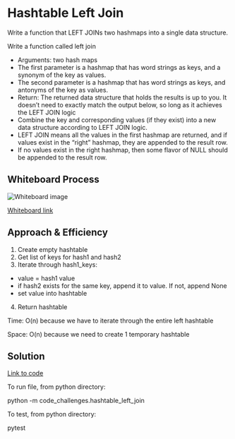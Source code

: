 # Hashtable Left Join

Write a function that LEFT JOINs two hashmaps into a single data structure.

Write a function called left join
- Arguments: two hash maps
- The first parameter is a hashmap that has word strings as keys, and a synonym of the key as values.
- The second parameter is a hashmap that has word strings as keys, and antonyms of the key as values.
- Return: The returned data structure that holds the results is up to you. It doesn’t need to exactly match the output below, so long as it achieves the LEFT JOIN logic
- Combine the key and corresponding values (if they exist) into a new data structure according to LEFT JOIN logic.
- LEFT JOIN means all the values in the first hashmap are returned, and if values exist in the “right” hashmap, they are appended to the result row.
- If no values exist in the right hashmap, then some flavor of NULL should be appended to the result row.

## Whiteboard Process
![Whiteboard image](whiteboard_33.png)

[Whiteboard link](https://www.figma.com/file/2ApMk8Jcrcx0Hl3rGGJ7pe/Code-Challenge-33?type=whiteboard&node-id=1%3A204&t=YwjokZr0bX2nPEvG-1)

## Approach & Efficiency

1. Create empty hashtable
2. Get list of keys for hash1 and hash2
3. Iterate through hash1_keys:
- value = hash1 value
- if hash2 exists for the same key, append it to value.  If not, append None
- set value into hashtable
4. Return hashtable

Time: O(n) because we have to iterate through the entire left hashtable

Space: O(n) because we need to create 1 temporary hashtable


## Solution

[Link to code](https://github.com/mikeshen7/data-structures-and-algorithms/blob/main/python/code_challenges/hashtable_left_join.py)

To run file, from python directory:

python -m code_challenges.hashtable_left_join

To test, from python directory:

pytest
